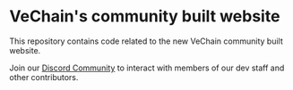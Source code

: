# VeChain's community built website

This repository contains code related to the new VeChain community built website.

Join our [Discord Community](https://discord.gg/VVnbmRP) to interact with members of our dev staff and other contributors.
